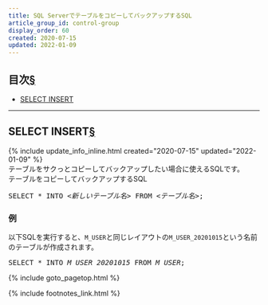 ```yaml
---
title: SQL ServerでテーブルをコピーしてバックアップするSQL
article_group_id: control-group
display_order: 60
created: 2020-07-15
updated: 2022-01-09
---
```


## <a name="index">目次</a><a class="heading-anchor-permalink" href="#目次">§</a>

<ul id="index_ul">
<li><a href="#SELECT INSERT">SELECT INSERT</a></li>
</ul>

* * *
## <a name="SELECT INSERT">SELECT INSERT</a><a class="heading-anchor-permalink" href="#SELECT INSERT">§</a>
<div class="chapter-updated">{% include update_info_inline.html created="2020-07-15" updated="2022-01-09" %}</div>
テーブルをサクっとコピーしてバックアップしたい場合に使えるSQLです。

<div class="code-box-syntax">
<div class="title">テーブルをコピーしてバックアップするSQL</div>
<pre>
SELECT * INTO <em>&lt;新しいテーブル名&gt;</em> FROM <em>&lt;テーブル名&gt;</em>;
</pre>
</div>

### 例
以下SQLを実行すると、`M_USER`と同じレイアウトの`M_USER_20201015`という名前のテーブルが作成されます。
<div class="code-box no-title">
<pre>
SELECT * INTO <em>M_USER_20201015</em> FROM <em>M_USER</em>;
</pre>
</div>

{% include goto_pagetop.html %}

{% include footnotes_link.html %}
